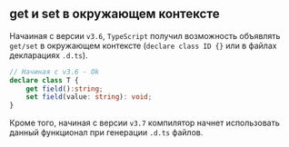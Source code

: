 ## get и set в окружающем контексте

Начаиная с версии `v3.6`, `TypeScript` получил возможность объявлять `get/set` в окружающем контексте (`declare class ID {}` или в файлах декларациях `.d.ts`).

`````typescript
// Начиная с v3.6 - Ok
declare class T {
    get field():string;
    set field(value: string): void;
}
`````

Кроме того, начиная с версии `v3.7`  компилятор начнет использовать данный функционал при генерации `.d.ts` файлов.